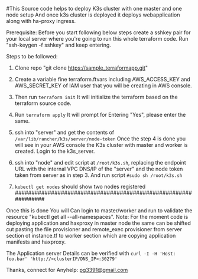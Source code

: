 #This Source code helps to deploy K3s cluster with one master and one node setup And once k3s cluster is deployed it deploys webapplication along with ha-proxy ingress.

Prerequisite: 
Before you start following below steps create a sshkey pair for your local server where you're going to run this whole terraform code. Run "ssh-keygen -f sshkey" and keep entering.

Steps to be followed:
1. Clone repo "git clone https://sample_terraformapp.git"
2. Create a variable fine terraform.ftvars including AWS_ACCESS_KEY and AWS_SECRET_KEY of IAM user that you will be creating in AWS console. 
3. Then run `terraform init`
It will initialize the terraform based on the terraform source code.
4. Run `terraform apply`
It will prompt for Entering "Yes", please enter the same.
5. ssh into "server" and get the contents of `/var/lib/rancher/k3s/server/node-token`
Once the step 4 is done you will see in your AWS console the K3s cluster with master and worker is created. Login to the k3s_server.
6. ssh into "node" and edit script at `/root/k3s.sh`, replacing the endpoint URL with the internal VPC DNS/IP of the "server" and the node token taken from server as in step 3. And run script `#sudo sh /root/k3s.sh`

7. `kubectl get nodes` should show two nodes registered
###############################################################

Once this is done You will Can login to master/worker and run to validate the resource "kubectl get all --all-namespaces". 
Note: For the moment code is deploying application and haxproxy in master node the same can be shifted cut pasting the file provisioner and remote_exec provisioner from server section ot instance.tf to worker section which are copying application manifests and haxproxy.

The Application server Details can be verified with `curl -I -H 'Host: foo.bar' 'http://<clusterIP/DNS_IP>:30279'` 

Thanks, connect for Anyhelp: pg3391@gmail.com
